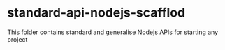 # standard-api-nodejs-scafflod
This folder contains standard and generalise Nodejs APIs for starting any project
